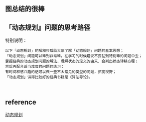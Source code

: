 
## 图总结的很棒
## 「动态规划』问题的思考路径
特别说明：
```
以下「动态规划」的解释只帮助大家了解「动态规划」问题的基本思想；
「动态规划」问题可以难到非常难，在学习的时候建议不要钻到特别难的问题中去；
掌握经典的动态规划问题的解法，理解状态的定义的由来、会列出状态转移方程；
然后再配合适当难度的问题的练习；
有时间和感兴趣的话可以做一些不太常见的类型的问题，拓宽视野；
「动态规划」讲得比较好的经典书籍是《算法导论》。
```

&nbsp;
## reference
[动态规划](https://leetcode-cn.com/problems/longest-palindromic-substring/solution/zhong-xin-kuo-san-dong-tai-gui-hua-by-liweiwei1419/)  
[]()
